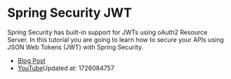 # Spring Security JWT

Spring Security has built-in support for JWTs using oAuth2 Resource Server. In this tutorial you are going to learn how to secure your APIs using JSON Web Tokens (JWT) with Spring Security.

- [Blog Post](https://www.danvega.dev/blog/2022/09/06/spring-security-jwt/)
- [YouTube](https://youtu.be/KYNR5js2cXE)Updated at: 1726084757
